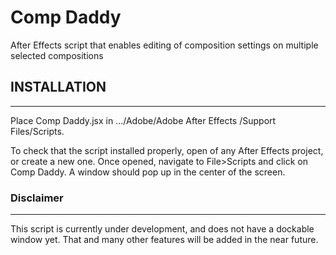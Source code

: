 # Comp Daddy
After Effects script that enables editing of composition settings on multiple selected compositions

## INSTALLATION
---
Place Comp Daddy.jsx in .../Adobe/Adobe After Effects <Version Number>/Support Files/Scripts.

To check that the script installed properly, open of any After Effects project, or create a new one. Once opened, navigate to File>Scripts and click on Comp Daddy. A window should pop up in the center of the screen.

### Disclaimer
---
This script is currently under development, and does not have a dockable window yet. That and many other features will be added in the near future. 
